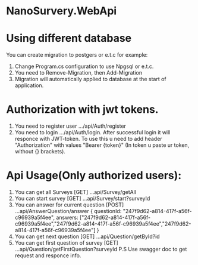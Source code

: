 # NanoSurvery.WebApi

# Using different database
You can create migration to postgers or e.t.c for example:
 1) Change Program.cs configuration to use Npgsql or e.t.c.
 2) You need to Remove-Migration, then Add-Migration
 3) Migration will automatically applied to database at the start of application.
# Authorization with jwt tokens.
1) You need to register user .../api/Auth/register
2) You need to login .../api/Auth/login. After successful login it will responce with JWT-token. To use this u need to add header "Authorization" with values "Bearer {token}" (In token u paste ur token, without {} brackets).
# Api Usage(Only authorized users):
1) You can get all Surveys [GET] ...api/Survey/getAll
2) You can start survey [GET] ...api/Survey/start?surveyId
3) You can answer for current question [POST] ...api/AnswerQuestion/answer
 {
  questionId: "247f9d62-a814-417f-a56f-c96939a5f4ee",
  answers:
   ["247f9d62-a814-417f-a56f-c96939a5f4ee","247f9d62-a814-417f-a56f-c96939a5f4ee","247f9d62-a814-417f-a56f-c96939a5f4ee"]
 }
4) You can get next question [GET] ...api/Question/getById?id
5) You can get first question of survey [GET] ...api/Question/getFirstQuestion?surveyId
P.S Use swagger doc to get request and responce info.

